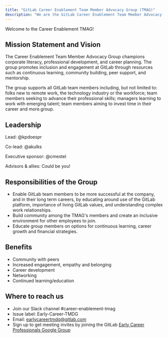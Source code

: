 ```yaml
---
title: "GitLab Career Enablement Team Member Advocacy Group (TMAG)"
description: "We are the GitLab Career Enablement Team Member Advocacy Group (TMAG) founded in the Summer of 2022. Learn more!"
---
```


Welcome to the Career Enablement TMAG!

## Mission Statement and Vision

The Career Enablement Team Member Advocacy Group champions corporate literacy, professional development, and career planning. The group promotes inclusion and engagement at GitLab through resources such as continuous learning, community building, peer support, and mentorship.

The group supports all GitLab team members including, but not limited to: folks new to remote work, the technology industry or the workforce; team members seeking to advance their professional skills; managers learning to work with emerging talent; team members aiming to invest time in their career and more.group.

## Leadership

Lead: @kpdoespr

Co-lead: @akulks

Executive sponsor: @cmestel

Advisors & allies: Could be you!

## Responsibilities of the Group

- Enable GitLab team members to be more successful at the company, and in their long term careers, by educating around use of the GitLab platform, importance of living GitLab values, and understanding complex work relationships.
- Build community among the TMAG's members and create an inclusive environment for other employees to join.
- Educate group members on options for continuous learning, career growth and financial strategies.

## Benefits

- Community with peers
- Increased engagement, empathy and belonging
- Career development
- Networking
- Continued learning/education

## Where to reach us

- Join our Slack channel #career-enablement-tmag
- Issue label: Early-Career-TMDG
- Email: earlycareertmdg@gitlab.com
- Sign up to get meeting invites by joining the GitLab [Early Career Professionals Google Group](https://groups.google.com/a/gitlab.com/g/earlycareertmdg)

